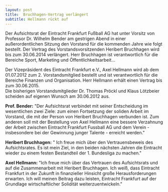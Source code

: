 ```yaml
---
layout: post
title:  Bruchhagen-Vertrag verlängert
subtitle: Hellmann rückt auf
---
```


Der Aufsichtsrat der Eintracht Frankfurt Fußball AG hat unter Vorsitz von Professor Dr. Wilhelm Bender am gestrigen Abend in einer außerordentlichen Sitzung den Vorstand für die kommenden Jahre wie folgt bestellt. Der Vertrag des Vorstandsvorsitzenden Heribert Bruchhagen wird bis zum 30.06.2014 verlängert. Herr Bruchhagen ist verantwortlich für die Bereiche Sport, Marketing und Öffentlichkeitsarbeit...

Der Vizepräsident des Eintracht Frankfurt e.V., Axel Hellmann wird ab dem 01.07.2012 zum 2. Vorstandsmitglied bestellt und ist verantwortlich für die Bereiche Finanzen und Organisation. Herr Hellmann erhält einen Vertrag bis zum 30.06.2015.  
Die bisherigen Vorstandsmitglieder Dr. Thomas Pröckl und Klaus Lötzbeier scheiden auf eigenen Wunsch am 30.06.2012 aus.

**Prof. Bender:** "Der Aufsichtsrat verbindet mit seiner Entscheidung im wesentlichen zwei Ziele: zum einen Fortsetzung der soliden Arbeit im Vorstand, die mit der Person von Heribert Bruchhagen verbunden ist. Zum anderen soll mit der Bestellung von Axel Hellmann eine bessere Verzahnung der Arbeit zwischen Eintracht Frankfurt Fussball AG und dem Verein - insbesondere bei der Gewinnung junger Talente - erreicht werden."

**Heribert Bruchhagen:** " Ich freue mich über den Vertrauensbeweis des Aufsichtsrates. Es ist mein Ziel, in den beiden nächsten Jahren die Eintracht wieder zu einem festen Bestandteil der 1. Bundesliga zu machen."

**Axel Hellmann:** "Ich freue mich über das Vertrauen des Aufsichtsrats und auf die Zusammenarbeit mit Heribert Bruchhagen. Ich weiß, dass Eintracht Frankfurt in der Zukunft in finanzieller Hinsicht große Herausforderungen erwarten. Ich will meinen Beitrag dazu leisten, Eintracht Frankfurt auf der Grundlage wirtschaftlicher Solidität weiterzuentwickeln."
